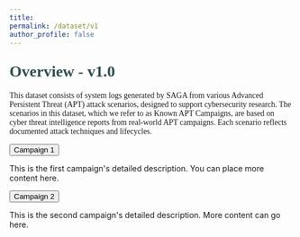```yaml
---
title: 
permalink: /dataset/v1
author_profile: false
---
```


<h1 style= "color:#2F4F4F; font-family: 'Work Sans'; margin-top: 1em !important;">Overview - v1.0</h1>
<p style="font-family: 'Work Sans';">This dataset consists of system logs generated by SAGA from various Advanced Persistent Threat (APT) attack scenarios, designed to support cybersecurity research. The scenarios in this dataset, which we refer to as Known APT Campaigns, are based on cyber threat intelligence reports from real-world APT campaigns. Each scenario reflects documented attack techniques and lifecycles.</p>

<div class="accordion">
  <div class="accordion-item">
    <button class="accordion-header" id="accordion1">
      <span class="accordion-title">Campaign 1</span>
    </button>
    <div class="accordion-content" id="content1">
      <p>This is the first campaign's detailed description. You can place more content here.</p>
    </div>
  </div>
  <div class="accordion-item">
    <button class="accordion-header" id="accordion2">
      <span class="accordion-title">Campaign 2</span>
    </button>
    <div class="accordion-content" id="content2">
      <p>This is the second campaign's detailed description. More content can go here.</p>
    </div>
  </div>
</div>

<script>
    document.addEventListener("DOMContentLoaded", function() {
        const headers = document.querySelectorAll(".accordion-header");

        headers.forEach(header => {
            header.addEventListener("click", function() {
                const content = this.nextElementSibling;

                // 顯示/隱藏內容
                content.classList.toggle("show");

                // 收起其他所有的內容（可選）
                document.querySelectorAll(".accordion-content").forEach(item => {
                    if (item !== content) {
                        item.classList.remove("show");
                    }
                });
            });
        });
    });
</script>
